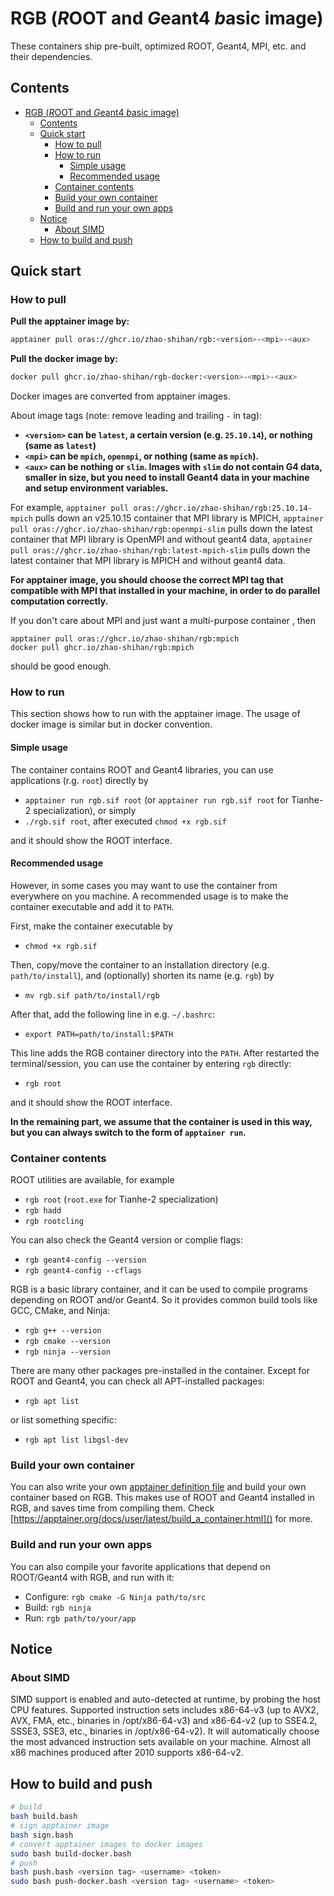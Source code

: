 # RGB (*R*OOT and *G*eant4 *b*asic image)

These containers ship pre-built, optimized ROOT, Geant4, MPI, etc. and their dependencies.

## Contents

- [RGB (*R*OOT and *G*eant4 *b*asic image)](#rgb-root-and-geant4-basic-image)
  - [Contents](#contents)
  - [Quick start](#quick-start)
    - [How to pull](#how-to-pull)
    - [How to run](#how-to-run)
      - [Simple usage](#simple-usage)
      - [Recommended usage](#recommended-usage)
    - [Container contents](#container-contents)
    - [Build your own container](#build-your-own-container)
    - [Build and run your own apps](#build-and-run-your-own-apps)
  - [Notice](#notice)
    - [About SIMD](#about-simd)
  - [How to build and push](#how-to-build-and-push)

## Quick start

### How to pull

**Pull the apptainer image by:**
```bash
apptainer pull oras://ghcr.io/zhao-shihan/rgb:<version>-<mpi>-<aux>
```
**Pull the docker image by:**
```bash
docker pull ghcr.io/zhao-shihan/rgb-docker:<version>-<mpi>-<aux>
```
Docker images are converted from apptainer images.

About image tags (note: remove leading and trailing `-` in tag):
- **`<version>` can be `latest`, a certain version (e.g. `25.10.14`), or nothing (same as `latest`)**
- **`<mpi>` can be `mpich`, `openmpi`, or nothing (same as `mpich`).**
- **`<aux>` can be nothing or `slim`. Images with `slim` do not contain G4 data, smaller in size, but you need to install Geant4 data in your machine and setup environment variables.**

For example, `apptainer pull oras://ghcr.io/zhao-shihan/rgb:25.10.14-mpich` pulls down an v25.10.15 container that MPI library is MPICH, `apptainer pull oras://ghcr.io/zhao-shihan/rgb:openmpi-slim` pulls down the latest container that MPI library is OpenMPI and without geant4 data, `apptainer pull oras://ghcr.io/zhao-shihan/rgb:latest-mpich-slim` pulls down the latest container that MPI library is MPICH and without geant4 data.

**For apptainer image, you should choose the correct MPI tag that compatible with MPI that installed in your machine, in order to do parallel computation correctly.** 

If you don't care about MPI and just want a multi-purpose container , then
```
apptainer pull oras://ghcr.io/zhao-shihan/rgb:mpich
docker pull ghcr.io/zhao-shihan/rgb:mpich
```
should be good enough.

### How to run

This section shows how to run with the apptainer image. The usage of docker image is similar but in docker convention.

#### Simple usage

The container contains ROOT and Geant4 libraries, you can use applications (r.g. `root`) directly by

- `apptainer run rgb.sif root` (or `apptainer run rgb.sif root` for Tianhe-2 specialization), or simply
- `./rgb.sif root`, after executed `chmod +x rgb.sif`

and it should show the ROOT interface. 

#### Recommended usage

However, in some cases you may want to use the container from everywhere on you machine.
A recommended usage is to make the container executable and add it to `PATH`.

First, make the container executable by

- `chmod +x rgb.sif`

Then, copy/move the container to an installation directory (e.g. `path/to/install`), and (optionally) shorten its name (e.g. `rgb`) by

- `mv rgb.sif path/to/install/rgb`

After that, add the following line in e.g. `~/.bashrc`:

- `export PATH=path/to/install:$PATH`

This line adds the RGB container directory into the `PATH`.
After restarted the terminal/session, you can use the container by entering `rgb` directly:

- `rgb root`
  
and it should show the ROOT interface.

**In the remaining part, we assume that the container is used in this way, but you can always switch to the form of `apptainer run`.**

### Container contents

ROOT utilities are available, for example

- `rgb root` (`root.exe` for Tianhe-2 specialization)
- `rgb hadd`
- `rgb rootcling`

You can also check the Geant4 version or complie flags:

- `rgb geant4-config --version`
- `rgb geant4-config --cflags`

RGB is a basic library container, and it can be used to compile programs depending on ROOT and/or Geant4.
So it provides common build tools like GCC, CMake, and Ninja:

- `rgb g++ --version`
- `rgb cmake --version`
- `rgb ninja --version`

There are many other packages pre-installed in the container.
Except for ROOT and Geant4, you can check all APT-installed packages:

- `rgb apt list`

or list something specific:

- `rgb apt list libgsl-dev`

### Build your own container

You can also write your own [apptainer definition file](https://apptainer.org/docs/user/latest/definition_files.html) and build your own container based on RGB.
This makes use of ROOT and Geant4 installed in RGB, and saves time from compiling them.
Check [https://apptainer.org/docs/user/latest/build_a_container.html]() for more.

### Build and run your own apps

You can also compile your favorite applications that depend on ROOT/Geant4 with RGB, and run with it:

- Configure: `rgb cmake -G Ninja path/to/src`
- Build: `rgb ninja`
- Run: `rgb path/to/your/app`

## Notice

### About SIMD

SIMD support is enabled and auto-detected at runtime, by probing the host CPU features. Supported instruction sets includes x86-64-v3 (up to AVX2, AVX, FMA, etc., binaries in /opt/x86-64-v3) and x86-64-v2 (up to SSE4.2, SSSE3, SSE3, etc., binaries in /opt/x86-64-v2).
It will automatically choose the most advanced instruction sets available on your machine. Almost all x86 machines produced after 2010 supports x86-64-v2.

## How to build and push

```bash
# build
bash build.bash
# sign apptainer image
bash sign.bash
# convert apptainer images to docker images
sudo bash build-docker.bash
# push
bash push.bash <version tag> <username> <token>
sudo bash push-docker.bash <version tag> <username> <token>
```

